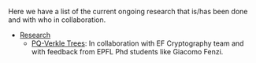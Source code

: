 Here we have a list of the current ongoing research that is/has been done and with who in collaboration.

- [Research](#research)
  - [PQ-Verkle Trees](#pq-verkle): In collaboration with EF Cryptography team and with feedback from EPFL Phd students like Giacomo Fenzi.
